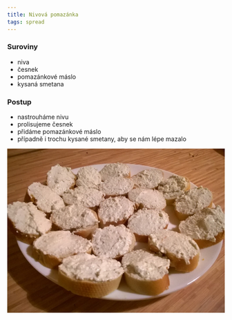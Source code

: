 ```yaml
---
title: Nivová pomazánka
tags: spread
---
```


### Suroviny
- niva
- česnek
- pomazánkové máslo
- kysaná smetana

### Postup
- nastrouháme nivu
- prolisujeme česnek
- přidáme pomazánkové máslo
- případně i trochu kysané smetany, aby se nám lépe mazalo

![Namazáno](/fotky/nivova-pomazanka-1.jpg)
